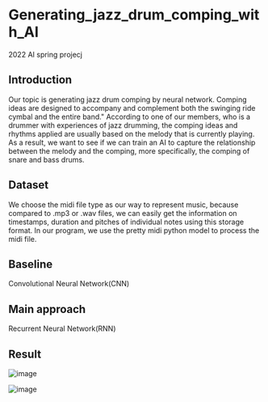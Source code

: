 # Generating_jazz_drum_comping_with_AI
2022 AI spring projecj
## Introduction
Our topic is generating jazz drum comping by neural network. Comping ideas are designed to accompany and complement both the swinging ride cymbal and the entire band." According to one of our members, who is a drummer with experiences of jazz drumming, the comping ideas and rhythms applied are usually based on the melody that is currently playing. As a result, we want to see if we can train an AI to capture the relationship between the melody and the comping, more specifically, the comping of snare and bass drums.
## Dataset
We choose the midi file type as our way to represent music, because compared
to .mp3 or .wav files, we can easily get the information on
timestamps, duration and pitches of individual notes using
this storage format. In our program, we use the pretty midi
python model to process the midi file.
## Baseline
Convolutional Neural Network(CNN)
## Main approach
Recurrent Neural Network(RNN)
## Result
![image](https://user-images.githubusercontent.com/79638758/174083949-9e00a4c9-78ba-44e0-a39b-060d322866e3.png)

![image](https://user-images.githubusercontent.com/79638758/174084054-76e990ff-b9a9-4dee-8d0e-27cb6fbdf96f.png)
